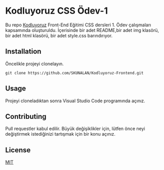 # **Kodluyoruz CSS Ödev-1**

Bu repo [Kodluyoruz](https://www.kodluyoruz.org) Front-End Eğitimi CSS dersleri 1. Ödev çalışmaları kapsamında oluşturuldu. İçerisinde bir adet README,bir adet img klasörü, bir adet html klasörü, bir adet style.css barındırıyor.


## **Installation**

Öncelikle projeyi clonelayın.
```
git clone https://github.com/SKUNALAN/Kodluyoruz-Frontend.git
```

## **Usage**

Projeyi cloneladıktan sonra Visual Studio Code programında açınız.


## **Contributing**

Pull requestler kabul edilir. Büyük değişiklikler için, lütfen önce neyi değiştirmek istediğinizi tartışmak için bir konu açınız.

## **License**

[MIT](https://choosealicense.com/licenses/mit/)
